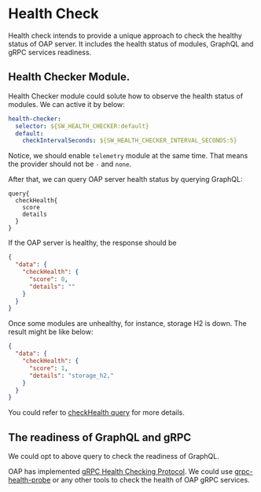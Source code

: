 # Health Check

Health check intends to provide a unique approach to check the healthy status of OAP server. It includes the health status
of modules, GraphQL and gRPC services readiness.

## Health Checker Module.

Health Checker module could solute how to observe the health status of modules. We can active it by below:
```yaml
health-checker:
  selector: ${SW_HEALTH_CHECKER:default}
  default:
    checkIntervalSeconds: ${SW_HEALTH_CHECKER_INTERVAL_SECONDS:5}
```
Notice, we should enable `telemetry` module at the same time. That means the provider should not be `-` and `none`.

After that, we can query OAP server health status by querying GraphQL:

```
query{
  checkHealth{
    score
    details
  }
}
```

If the OAP server is healthy, the response should be

```json
{
  "data": {
    "checkHealth": {
      "score": 0,
      "details": ""
    }
  }
}
```

Once some modules are unhealthy, for instance, storage H2 is down. The result might be like below:

```json
{
  "data": {
    "checkHealth": {
      "score": 1,
      "details": "storage_h2,"
    }
  }
}
```
You could refer to [checkHealth query](https://github.com/apache/skywalking-query-protocol/blob/master/common.graphql)
for more details.

## The readiness of GraphQL and gRPC

We could opt to above query to check the readiness of GraphQL.

OAP has implemented [gRPC Health Checking Protocol](https://github.com/grpc/grpc/blob/master/doc/health-checking.md).
We could use [grpc-health-probe](https://github.com/grpc-ecosystem/grpc-health-probe) or any other tools to check the
health of OAP gRPC services.
